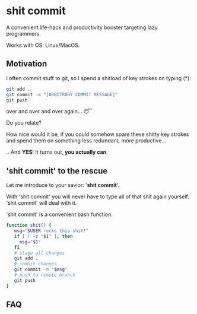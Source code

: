 # shit commit

A convenient life-hack and productivity booster targeting lazy programmers.

Works with OS: Linux/MacOS.

## Motivation

I often commit stuff to git, so I spend a shitload of key strokes on typing (*):

```bash
git add . 
git commit -m "[ARBITRARY COMMIT MESSAGE]"
git push
```

over and over and over again... 😴

Do you relate?

How nice would it be, if you could somehow spare these shitty key strokes and spend them on something less redundant, more productive...

.. And **YES**! It turns out, **you actually can**.

## 'shit commit' to the rescue

Let me introduce to your savior: '**shit commit**'. 

With 'shit commit' you will never have to type all of that shit again yourself. 'shit commit' will deal with it.

'shit commit' is a convenient bash function. 

```bash
function shit() {
   msg="$USER rocks this shit!"
   if [ ! -z "$1" ]; then
     msg="$1"
   fi
   # stage all changes
   git add .
   # commit changes
   git commit -m "$msg"
   # push to remote branch
   git push
}
```

## FAQ



